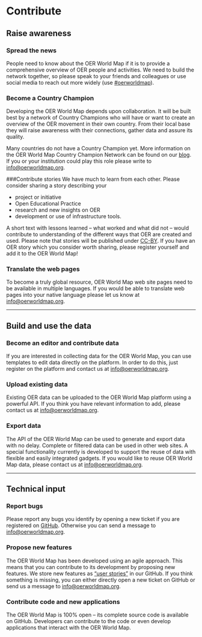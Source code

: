 # Contribute
## Raise awareness
### Spread the news
People need to know about the OER World Map if it is to provide a comprehensive overview of OER people and activities.  We need to build the network together, so please speak to your friends and colleagues or use social media to reach out more widely (use [#oerworldmap](https://twitter.com/hashtag/oerworldmap)).

### Become a Country Champion
Developing the OER World Map depends upon collaboration. It will be built best by a network of Country Champions who will have or want to create an overview of the OER movement in their own country.  From their local base they will raise awareness with their connections, gather data and assure its quality. 
 
Many countries do not have a Country Champion yet. More information on the OER World Map Country Champion Network can be found on our [blog](https://oerworldmap.wordpress.com/2015/09/19/how-to-become-part-of-the-oer-world-map-country-champion-network/). If you or your institution could play this role please write to [in&#102;o&#64;oerw&#111;&#114;ldma&#112;&#46;org](mailto:in&#102;o&#64;oerw&#111;&#114;ldma&#112;&#46;org).

###Contribute stories
We have much to learn from each other. Please consider sharing a story describing your
- project or initiative
- Open Educational Practice
- research and new insights on OER
- development or use of infrastructure tools.
 
A short text with lessons learned – what worked and what did not – would contribute to understanding of the different ways that OER are created and used. Please note that stories will be published under [CC-BY](https://creativecommons.org/licenses/by/4.0/). If you have an OER story which you consider worth sharing, please register yourself and add it to the OER World Map!

### Translate the web pages
To become a truly global resource, OER World Map web site pages need to be available in multiple languages.  If you would be able to translate web pages into your native language please let us know at [in&#102;o&#64;oerw&#111;&#114;ldma&#112;&#46;org](mailto:in&#102;o&#64;oerw&#111;&#114;ldma&#112;&#46;org).

---

## Build and use the data
### Become an editor and contribute data
If you are interested in collecting data for the OER World Map, you can use templates to edit data directly on the platform. In order to do this, just register on the platform and contact us at [in&#102;o&#64;oerw&#111;&#114;ldma&#112;&#46;org](mailto:in&#102;o&#64;oerw&#111;&#114;ldma&#112;&#46;org).

### Upload existing data
Existing OER data can be uploaded to the OER World Map platform using a powerful API. If you think you have relevant information to add, please contact us at [in&#102;o&#64;oerw&#111;&#114;ldma&#112;&#46;org](mailto:in&#102;o&#64;oerw&#111;&#114;ldma&#112;&#46;org).

### Export data
The API of the OER World Map can be used to generate and export data with no delay.  Complete or filtered data can be used in other web sites. A special functionality currently is developed to support the reuse of data with flexible and easily integrated gadgets. If you would like to reuse OER World Map data, please contact us at [in&#102;o&#64;oerw&#111;&#114;ldma&#112;&#46;org](mailto:in&#102;o&#64;oerw&#111;&#114;ldma&#112;&#46;org).

---

## Technical input
### Report bugs
Please report any bugs you identify by opening a new ticket if you are registered on [GitHub](https://github.com/hbz/oerworldmap). Otherwise you can send a message to [in&#102;o&#64;oerw&#111;&#114;ldma&#112;&#46;org](mailto:in&#102;o&#64;oerw&#111;&#114;ldma&#112;&#46;org).

### Propose new features
The OER World Map has been developed using an agile approach. This means that you can contribute to its development by proposing new features. We store new features as [“user stories”](https://github.com/hbz/oerworldmap/labels/story) in our GitHub. If you think something is missing, you can either directly open a new ticket on GitHub or send us a message to [in&#102;o&#64;oerw&#111;&#114;ldma&#112;&#46;org](mailto:in&#102;o&#64;oerw&#111;&#114;ldma&#112;&#46;org). 

### Contribute code and new applications
The OER World Map is 100% open – its complete source code is available on GitHub.  Developers can contribute to the code or even develop applications that interact with the OER World Map.
